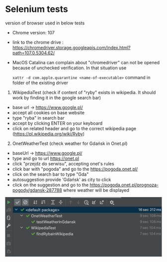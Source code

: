 
# Selenium tests 

version of browser used in below tests
- Chrome version: 107
- link to the chrome drive : https://chromedriver.storage.googleapis.com/index.html?path=107.0.5304.62/
- MacOS Catalina can complain about "chromedriver" can not be opened because of unchecked verification. In that situation use 

    `xattr -d com.apple.quarantine <name-of-executable>` command in folder of the existing driver

1. WikipediaTest (check if content of "ryby" exists in wikipedia. It should work by finding it in the google search bar)
 * base url -> https://www.google.pl/
 * accept all cookies on base website
 * type "ryba" in search bar
 * accept by clicking ENTER on your keyboard
 * click on related header and go to the correct wikipedia page (https://pl.wikipedia.org/wiki/Ryby)

2. OnetWeatherTest (check weather for Gdańsk in Onet.pl)
 * baseUrl -> https://www.google.pl/
 * type and go to url https://onet.pl
 * click "przejdz do serwisu", accepting onet's rules
 * click bar with "pogoda" and go to the https://pogoda.onet.pl/
 * click on the search bar to type "Gda"
 * autosuggestion provide 'Gdańsk' as city to click
 * click on the suggestion and go to the https://pogoda.onet.pl/prognoza-pogody/gdansk-287788 where weather will be displayed



![img.png](img.png)